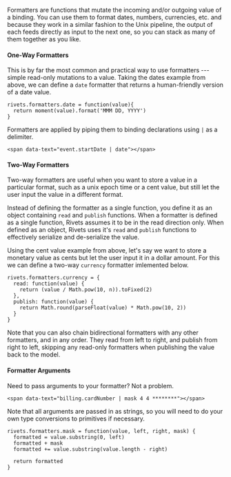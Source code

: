 Formatters are functions that mutate the incoming and/or outgoing value of a binding. You can use them to format dates, numbers, currencies, etc. and because they work in a similar fashion to the Unix pipeline, the output of each feeds directly as input to the next one, so you can stack as many of them together as you like.

#### One-Way Formatters

This is by far the most common and practical way to use formatters --- simple read-only mutations to a value. Taking the dates example from above, we can define a `date` formatter that returns a human-friendly version of a date value.

    rivets.formatters.date = function(value){
      return moment(value).format('MMM DD, YYYY')
    }

Formatters are applied by piping them to binding declarations using `|` as a delimiter.

    <span data-text="event.startDate | date"></span>

#### Two-Way Formatters

Two-way formatters are useful when you want to store a value in a particular format, such as a unix epoch time or a cent value, but still let the user input the value in a different format.

Instead of defining the formatter as a single function, you define it as an object containing `read` and `publish` functions. When a formatter is defined as a single function, Rivets assumes it to be in the read direction only. When defined as an object, Rivets uses it's `read` and `publish` functions to effectively serialize and de-serialize the value.

Using the cent value example from above, let's say we want to store a monetary value as cents but let the user input it in a dollar amount. For this we can define a two-way `currency` formatter imlemented below.

    rivets.formatters.currency = {
      read: function(value) {
        return (value / Math.pow(10, n)).toFixed(2)
      },
      publish: function(value) {
        return Math.round(parseFloat(value) * Math.pow(10, 2))
      }
    }

Note that you can also chain bidirectional formatters with any other formatters, and in any order. They read from left to right, and publish from right to left, skipping any read-only formatters when publishing the value back to the model.

#### Formatter Arguments

Need to pass arguments to your formatter? Not a problem.

    <span data-text="billing.cardNumber | mask 4 4 ********"></span>

Note that all arguments are passed in as strings, so you will need to do your own type conversions to primitives if necessary.

    rivets.formatters.mask = function(value, left, right, mask) {
      formatted = value.substring(0, left)
      formatted + mask
      formatted += value.substring(value.length - right)

      return formatted
    }
